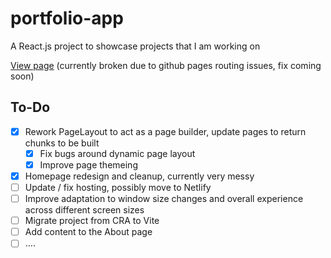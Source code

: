 # portfolio-app

A React.js project to showcase projects that I am working on

[View page](https://ethanernst.github.io/portfolio-app/) (currently broken due to github pages routing issues, fix coming soon)

## To-Do

- [x] Rework PageLayout to act as a page builder, update pages to return chunks to be built
  - [x] Fix bugs around dynamic page layout
  - [x] Improve page themeing
- [x] Homepage redesign and cleanup, currently very messy
- [ ] Update / fix hosting, possibly move to Netlify
- [ ] Improve adaptation to window size changes and overall experience across different screen sizes
- [ ] Migrate project from CRA to Vite
- [ ] Add content to the About page
- [ ] ....
